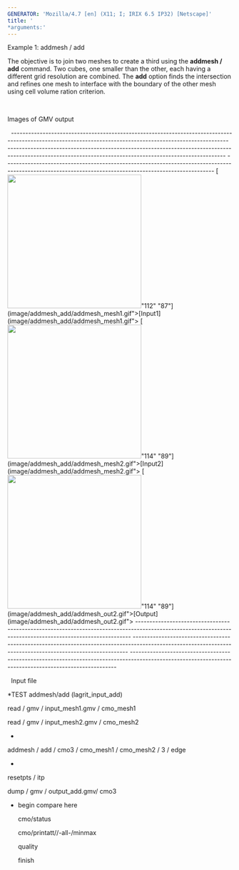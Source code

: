 ```yaml
---
GENERATOR: 'Mozilla/4.7 [en] (X11; I; IRIX 6.5 IP32) [Netscape]'
title: '
*arguments:'
---
```


 Example 1: addmesh / add

  The objective is to join two meshes to create a third using the
  **addmesh / add** command.
  Two cubes, one smaller than the other, each having a different grid
  resolution are combined. The **add** option finds the intersection
  and refines one mesh to interface with the boundary of the other
  mesh using cell volume ration criterion.

  [](../lagrit_input_add) 

  Images of GMV output

   
    ---------------------------------------------------------------------------------------------------------------------------------------------------------- ---------------------------------------------------------------------------------------------------------------------------------------------------------- -------------------------------------------------------------------------------------------------------------------------------------------------------
    [<img height="300" width="300" src="/assets/images/addmesh_add/addmesh_mesh1_tn.gif">"112" "87"](image/addmesh_add/addmesh_mesh1.gif">[Input1](image/addmesh_add/addmesh_mesh1.gif">   [<img height="300" width="300" src="/assets/images/addmesh_add/addmesh_mesh2_tn.gif">"114" "89"](image/addmesh_add/addmesh_mesh2.gif">[Input2](image/addmesh_add/addmesh_mesh2.gif">   [<img height="300" width="300" src="/assets/images/addmesh_add/addmesh_out2_tn.gif">"114" "89"](image/addmesh_add/addmesh_out2.gif">[Output](image/addmesh_add/addmesh_out2.gif">
    ---------------------------------------------------------------------------------------------------------------------------------------------------------- ---------------------------------------------------------------------------------------------------------------------------------------------------------- -------------------------------------------------------------------------------------------------------------------------------------------------------
 
  

   
  Input file

  
*TEST addmesh/add (lagrit\_input\_add)

  read / gmv / input\_mesh1.gmv / cmo\_mesh1

  read / gmv / input\_mesh2.gmv / cmo\_mesh2

  
*

  addmesh / add / cmo3 / cmo\_mesh1 / cmo\_mesh2 / 3 / edge

  
*

  resetpts / itp

  dump / gmv / output\_add.gmv/ cmo3

  
* begin compare here

  cmo/status

  cmo/printatt//-all-/minmax

  quality

  finish
